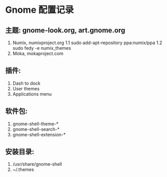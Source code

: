 Gnome 配置记录
======

主题: gnome-look.org, art.gnome.org
------
1. Numix, numixproject.org
    1.1 sudo add-apt-repository ppa:numix/ppa
    1.2 sudo fedy -e numix_themes
2. Moka, mokaproject.com


插件:
------
1. Dash to dock
2. User themes
3. Applications menu


软件包:
------
1. gnome-shell-theme-*
2. gnome-shell-search-*
3. gnome-shell-extension-*


安装目录:
------
1. /usr/share/gnome-shell
2. ~/.themes
